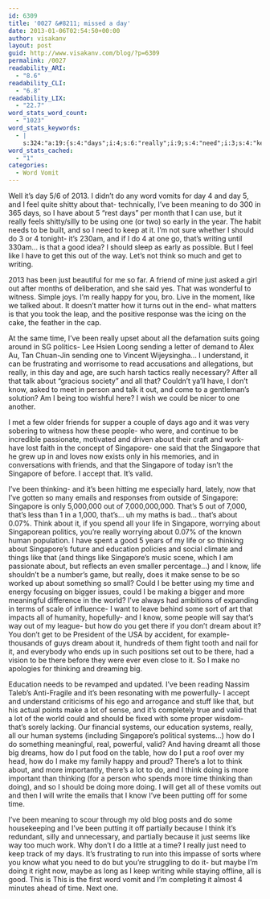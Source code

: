 ```yaml
---
id: 6309
title: '0027 &#8211; missed a day'
date: 2013-01-06T02:54:50+00:00
author: visakanv
layout: post
guid: http://www.visakanv.com/blog/?p=6309
permalink: /0027
readability_ARI:
  - "8.6"
readability_CLI:
  - "6.8"
readability_LIX:
  - "22.7"
word_stats_word_count:
  - "1023"
word_stats_keywords:
  - |
    s:324:"a:19:{s:4:"days";i:4;s:6:"really";i:9;s:4:"need";i:3;s:4:"keep";i:3;s:7:"writing";i:3;s:4:"good";i:3;s:4:"like";i:6;s:5:"think";i:5;s:4:"just";i:4;s:4:"time";i:6;s:4:"know";i:5;s:9:"singapore";i:7;s:5:"valid";i:3;s:8:"thinking";i:5;s:4:"life";i:3;s:11:"singapore's";i:3;s:9:"education";i:3;s:4:"make";i:4;s:7:"systems";i:4;}";
word_stats_cached:
  - "1"
categories:
  - Word Vomit
---
```

Well it&#8217;s day 5/6 of 2013. I didn&#8217;t do any word vomits for day 4 and day 5, and I feel quite shitty about that- technically, I&#8217;ve been meaning to do 300 in 365 days, so I have about 5 &#8220;rest days&#8221; per month that I can use, but it really feels shitty/silly to be using one (or two) so early in the year. The habit needs to be built, and so I need to keep at it. I&#8217;m not sure whether I should do 3 or 4 tonight- it&#8217;s 230am, and if I do 4 at one go, that&#8217;s writing until 330am&#8230; is that a good idea? I should sleep as early as possible. But I feel like I have to get this out of the way. Let&#8217;s not think so much and get to writing.

2013 has been just beautiful for me so far. A friend of mine just asked a girl out after months of deliberation, and she said yes. That was wonderful to witness. Simple joys. I&#8217;m really happy for you, bro. Live in the moment, like we talked about. It doesn&#8217;t matter how it turns out in the end- what matters is that you took the leap, and the positive response was the icing on the cake, the feather in the cap.

At the same time, I&#8217;ve been really upset about all the defamation suits going around in SG politics- Lee Hsien Loong sending a letter of demand to Alex Au, Tan Chuan-Jin sending one to Vincent Wijeysingha&#8230; I understand, it can be frustrating and worrisome to read accusations and allegations, but really, in this day and age, are such harsh tactics really necessary? After all that talk about &#8220;gracious society&#8221; and all that? Couldn&#8217;t ya&#8217;ll have, I don&#8217;t know, asked to meet in person and talk it out, and come to a gentleman&#8217;s solution? Am I being too wishful here? I wish we could be nicer to one another.

I met a few older friends for supper a couple of days ago and it was very sobering to witness how these people- who were, and continue to be incredible passionate, motivated and driven about their craft and work- have lost faith in the concept of Singapore- one said that the Singapore that he grew up in and loves now exists only in his memories, and in conversations with friends, and that the Singapore of today isn&#8217;t the Singapore of before. I accept that. It&#8217;s valid.

I&#8217;ve been thinking- and it&#8217;s been hitting me especially hard, lately, now that I&#8217;ve gotten so many emails and responses from outside of Singapore: Singapore is only 5,000,000 out of 7,000,000,000. That&#8217;s 5 out of 7,000, that&#8217;s less than 1 in a 1,000, that&#8217;s&#8230; uh my maths is bad&#8230; that&#8217;s about 0.07%. Think about it, if you spend all your life in Singapore, worrying about Singaporean politics, you&#8217;re really worrying about 0.07% of the known human population. I have spent a good 5 years of my life or so thinking about Singapore&#8217;s future and education policies and social climate and things like that (and things like Singapore&#8217;s music scene, which I am passionate about, but reflects an even smaller percentage&#8230;) and I know, life shouldn&#8217;t be a number&#8217;s game, but really, does it make sense to be so worked up about something so small? Could I be better using my time and energy focusing on bigger issues, could I be making a bigger and more meaningful difference in the world? I&#8217;ve always had ambitions of expanding in terms of scale of influence- I want to leave behind some sort of art that impacts all of humanity, hopefully- and I know, some people will say that&#8217;s way out of my league- but how do you get there if you don&#8217;t dream about it? You don&#8217;t get to be President of the USA by accident, for example- thousands of guys dream about it, hundreds of them fight tooth and nail for it, and everybody who ends up in such positions set out to be there, had a vision to be there before they were ever even close to it. So I make no apologies for thinking and dreaming big.

Education needs to be revamped and updated. I&#8217;ve been reading Nassim Taleb&#8217;s Anti-Fragile and it&#8217;s been resonating with me powerfully- I accept and understand criticisms of his ego and arrogance and stuff like that, but his actual points make a lot of sense, and it&#8217;s completely true and valid that a lot of the world could and should be fixed with some proper wisdom- that&#8217;s sorely lacking. Our financial systems, our education systems, really, all our human systems (including Singapore&#8217;s political systems&#8230;) how do I do something meaningful, real, powerful, valid? And having dreamt all those big dreams, how do I put food on the table, how do I put a roof over my head, how do I make my family happy and proud? There&#8217;s a lot to think about, and more importantly, there&#8217;s a lot to do, and I think doing is more important than thinking (for a person who spends more time thinking than doing), and so I should be doing more doing. I will get all of these vomits out and then I will write the emails that I know I&#8217;ve been putting off for some time.

I&#8217;ve been meaning to scour through my old blog posts and do some housekeeping and I&#8217;ve been putting it off partially because I think it&#8217;s redundant, silly and unnecessary, and partially because it just seems like way too much work. Why don&#8217;t I do a little at a time? I really just need to keep track of my days. It&#8217;s frustrating to run into this impasse of sorts where you know what you need to do but you&#8217;re struggling to do it- but maybe I&#8217;m doing it right now, maybe as long as I keep writing while staying offline, all is good. This is This is the first word vomit and I&#8217;m completing it almost 4 minutes ahead of time. Next one.